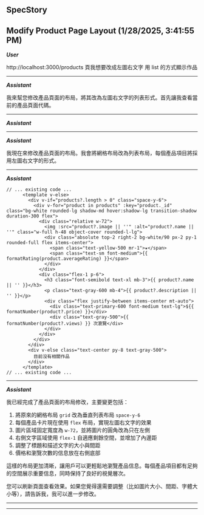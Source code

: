 ## SpecStory

## Modify Product Page Layout (1/28/2025, 3:41:55 PM)

_**User**_

http://localhost:3000/products 頁我想要改成左圖右文字
用 list 的方式顯示作品



---

_**Assistant**_

我來幫您修改產品頁面的布局，將其改為左圖右文字的列表形式。首先讓我查看當前的產品頁面代碼。

---

_**Assistant**_



---

_**Assistant**_



我現在來修改產品頁面的布局。我會將網格布局改為列表布局，每個產品項目將採用左圖右文字的形式。

---

_**Assistant**_

```
// ... existing code ...
      <template v-else>
        <div v-if="products?.length > 0" class="space-y-6">
          <div v-for="product in products" :key="product._id" class="bg-white rounded-lg shadow-md hover:shadow-lg transition-shadow duration-300 flex">
            <div class="relative w-72">
              <img :src="product?.image || ''" :alt="product?.name || ''" class="w-full h-48 object-cover rounded-l-lg">
              <div class="absolute top-2 right-2 bg-white/90 px-2 py-1 rounded-full flex items-center">
                <span class="text-yellow-500 mr-1">★</span>
                <span class="text-sm font-medium">{{ formatRating(product.averageRating) }}</span>
              </div>
            </div>
            <div class="flex-1 p-6">
              <h3 class="font-semibold text-xl mb-3">{{ product?.name || '' }}</h3>
              <p class="text-gray-600 mb-4">{{ product?.description || '' }}</p>
              <div class="flex justify-between items-center mt-auto">
                <div class="text-primary-600 font-medium text-lg">${{ formatNumber(product?.price) }}</div>
                <div class="text-gray-500">{{ formatNumber(product?.views) }} 次瀏覽</div>
              </div>
            </div>
          </div>
        </div>
        <div v-else class="text-center py-8 text-gray-500">
          目前沒有相關作品
        </div>
      </template>
// ... existing code ...
```

---

_**Assistant**_



我已經完成了產品頁面的布局修改，主要變更包括：

1. 將原來的網格布局 `grid` 改為垂直列表布局 `space-y-6`
2. 每個產品卡片現在使用 `flex` 布局，實現左圖右文字的效果
3. 圖片區域固定寬度為 `w-72`，並將圖片的圓角改為只在左側
4. 右側文字區域使用 `flex-1` 自適應剩餘空間，並增加了內邊距
5. 調整了標題和描述文字的大小與間距
6. 價格和瀏覽次數的信息放在右側底部

這樣的布局更加清晰，讓用戶可以更輕鬆地瀏覽產品信息。每個產品項目都有足夠的空間展示重要信息，同時保持了良好的視覺層次。

您可以刷新頁面查看效果。如果您覺得還需要調整（比如圖片大小、間距、字體大小等），請告訴我，我可以進一步修改。

---



---

